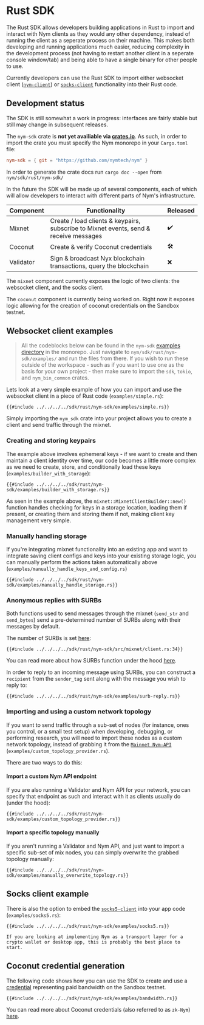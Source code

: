 # Rust SDK
The Rust SDK allows developers building applications in Rust to import and interact with Nym clients as they would any other dependency, instead of running the client as a seperate process on their machine. This makes both developing and running applications much easier, reducing complexity in the development process (not having to restart another client in a seperate console window/tab) and being able to have a single binary for other people to use.

Currently developers can use the Rust SDK to import either websocket client ([`nym-client`](../clients/websocket-client.md)) or [`socks-client`](../clients/socks5-client.md) functionality into their Rust code.

## Development status
The SDK is still somewhat a work in progress: interfaces are fairly stable but still may change in subsequent releases.

The `nym-sdk` crate is **not yet availiable via [crates.io](https://crates.io)**. As such, in order to import the crate you must specify the Nym monorepo in your `Cargo.toml` file:

```toml
nym-sdk = { git = "https://github.com/nymtech/nym" }
```

In order to generate the crate docs run `cargo doc --open` from `nym/sdk/rust/nym-sdk/`

In the future the SDK will be made up of several components, each of which will allow developers to interact with different parts of Nym's infrastructure.

| Component | Functionality                                                                         | Released |
| --------- | ------------------------------------------------------------------------------------- | -------- |
| Mixnet    | Create / load clients & keypairs, subscribe to Mixnet events, send & receive messages | ✔️        |
| Coconut   | Create & verify Coconut credentials                                                   | 🛠️       |
| Validator | Sign & broadcast Nyx blockchain transactions, query the blockchain                    | ❌       |

The `mixnet` component currently exposes the logic of two clients: the websocket client, and the socks client.

The `coconut` component is currently being worked on. Right now it exposes logic allowing for the creation of coconut credentials on the Sandbox testnet.

## Websocket client examples
> All the codeblocks below can be found in the `nym-sdk` [examples directory](https://github.com/nymtech/nym/tree/release/{{platform_release_version}}/sdk/rust/nym-sdk/examples) in the monorepo. Just navigate to `nym/sdk/rust/nym-sdk/examples/` and run the files from there. If you wish to run these outside of the workspace - such as if you want to use one as the basis for your own project - then make sure to import the `sdk`, `tokio`, and `nym_bin_common` crates.

Lets look at a very simple example of how you can import and use the websocket client in a piece of Rust code (`examples/simple.rs`):

```rust,noplayground
{{#include ../../../../sdk/rust/nym-sdk/examples/simple.rs}}
```

Simply importing the `nym_sdk` crate into your project allows you to create a client and send traffic through the mixnet.

### Creating and storing keypairs
The example above involves ephemeral keys - if we want to create and then maintain a client identity over time, our code becomes a little more complex as we need to create, store, and conditionally load these keys (`examples/builder_with_storage`):

```rust,noplayground
{{#include ../../../../sdk/rust/nym-sdk/examples/builder_with_storage.rs}}
```

As seen in the example above, the `mixnet::MixnetClientBuilder::new()` function handles checking for keys in a storage location, loading them if present, or creating them and storing them if not, making client key management very simple.

### Manually handling storage
If you're integrating mixnet functionality into an existing app and want to integrate saving client configs and keys into your existing storage logic, you can manually perform the actions taken automatically above (`examples/manually_handle_keys_and_config.rs`)

```rust,noplayground
{{#include ../../../../sdk/rust/nym-sdk/examples/manually_handle_storage.rs}}
```

### Anonymous replies with SURBs
Both functions used to send messages through the mixnet (`send_str` and `send_bytes`) send a pre-determined number of SURBs along with their messages by default.

The number of SURBs is set [here](https://github.com/nymtech/nym/blob/release/{{platform_release_version}}/sdk/rust/nym-sdk/src/mixnet/client.rs#L34):

```rust,noplayground
{{#include ../../../../sdk/rust/nym-sdk/src/mixnet/client.rs:34}}
```

You can read more about how SURBs function under the hood [here](../architecture/traffic-flow.md#private-replies-using-surbs).

In order to reply to an incoming message using SURBs, you can construct a `recipient` from the `sender_tag` sent along with the message you wish to reply to: 

```rust,noplayground
{{#include ../../../../sdk/rust/nym-sdk/examples/surb-reply.rs}}
```

### Importing and using a custom network topology
If you want to send traffic through a sub-set of nodes (for instance, ones you control, or a small test setup) when developing, debugging, or performing research, you will need to import these nodes as a custom network topology, instead of grabbing it from the [`Mainnet Nym-API`](https://validator.nymtech.net/api/swagger/index.html) (`examples/custom_topology_provider.rs`).

There are two ways to do this:

#### Import a custom Nym API endpoint
If you are also running a Validator and Nym API for your network, you can specify that endpoint as such and interact with it as clients usually do (under the hood):

```rust,noplayground
{{#include ../../../../sdk/rust/nym-sdk/examples/custom_topology_provider.rs}}
```

#### Import a specific topology manually
If you aren't running a Validator and Nym API, and just want to import a specific sub-set of mix nodes, you can simply overwrite the grabbed topology manually:

```rust,noplayground
{{#include ../../../../sdk/rust/nym-sdk/examples/manually_overwrite_topology.rs}}
```

## Socks client example
There is also the option to embed the [`socks5-client`](../clients/socks5-client.md) into your app code (`examples/socks5.rs`):

```rust,noplayground
{{#include ../../../../sdk/rust/nym-sdk/examples/socks5.rs}}
```

```admonish info
If you are looking at implementing Nym as a transport layer for a crypto wallet or desktop app, this is probably the best place to start.
```

## Coconut credential generation
The following code shows how you can use the SDK to create and use a [credential](../bandwidth-credentials.md) representing paid bandwidth on the Sandbox testnet.

```rust,noplayground
{{#include ../../../../sdk/rust/nym-sdk/examples/bandwidth.rs}}
```

You can read more about Coconut credentials (also referred to as `zk-Nym`) [here](../coconut.md).

